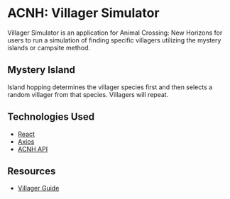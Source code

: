 # ACNH: Villager Simulator
Villager Simulator is an application for Animal Crossing: New Horizons for users to run a simulation of finding specific villagers utilizing the mystery islands or campsite method.

## Mystery Island
Island hopping determines the villager species first and then selects a random villager from that species. Villagers will repeat.

## Technologies Used
* [React](https://reactjs.org/)
* [Axios](https://www.npmjs.com/package/axios)
* [ACNH API](http://acnhapi.com/)

## Resources
* [Villager Guide](https://docs.google.com/document/d/1c8rsKWWtwsOo_JOxwO-lVRx2MUhc-bcdZg1mhXgtRPg/preview#heading=h.bbzqqhd25sth)